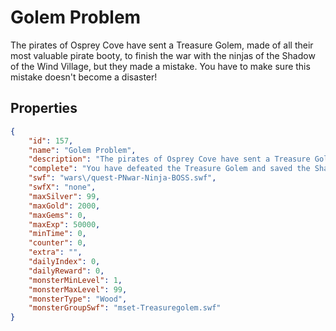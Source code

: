# Golem Problem

The pirates of Osprey Cove have sent a Treasure Golem, made of all their most valuable pirate booty, to finish the war with the ninjas of the Shadow of the Wind Village, but they made a mistake. You have to make sure this mistake doesn't become a disaster!

## Properties

```json
{
    "id": 157,
    "name": "Golem Problem",
    "description": "The pirates of Osprey Cove have sent a Treasure Golem, made of all their most valuable pirate booty, to finish the war with the ninjas of the Shadow of the Wind Village, but they made a mistake. You have to make sure this mistake doesn't become a disaster!",
    "complete": "You have defeated the Treasure Golem and saved the Shadow of the Wind Village, and the best part is that when the golem fell apart he fell into a pile of kingly treasure! It's a pirate booty buffet!",
    "swf": "wars\/quest-PNwar-Ninja-BOSS.swf",
    "swfX": "none",
    "maxSilver": 99,
    "maxGold": 2000,
    "maxGems": 0,
    "maxExp": 50000,
    "minTime": 0,
    "counter": 0,
    "extra": "",
    "dailyIndex": 0,
    "dailyReward": 0,
    "monsterMinLevel": 1,
    "monsterMaxLevel": 99,
    "monsterType": "Wood",
    "monsterGroupSwf": "mset-Treasuregolem.swf"
}
```

